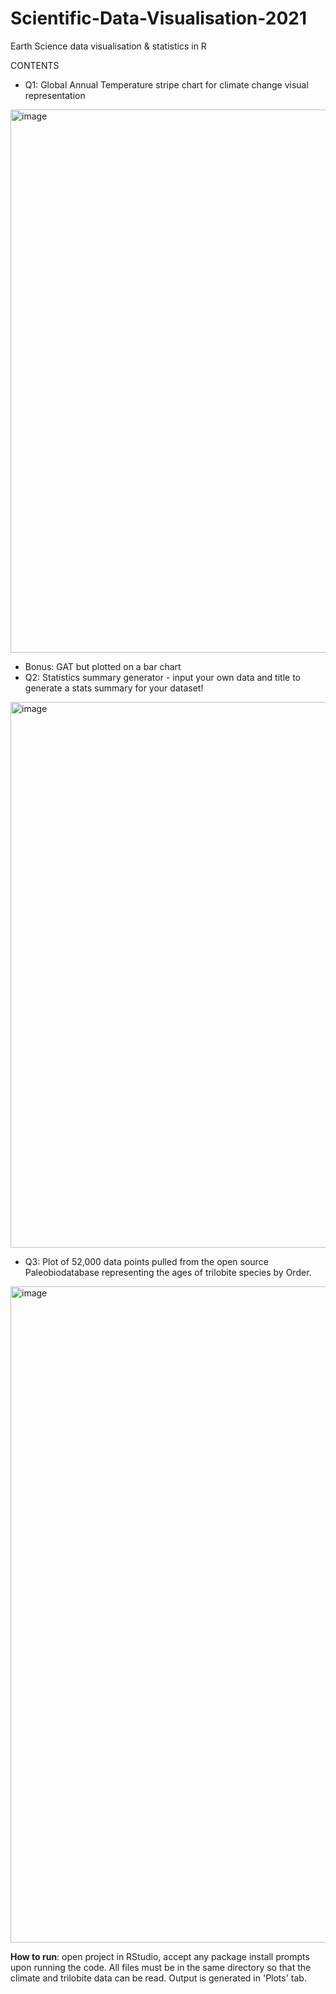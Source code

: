 # Scientific-Data-Visualisation-2021
Earth Science data visualisation &amp; statistics in R

CONTENTS
- Q1: Global Annual Temperature stripe chart for climate change visual representation
<img width="869" alt="image" src="https://user-images.githubusercontent.com/58831990/172146768-cc9e73c8-ae17-49fb-95b2-f66b5dba022e.png">

- Bonus: GAT but plotted on a bar chart
- Q2: Statistics summary generator - input your own data and title to generate a stats summary for your dataset!
<img width="873" alt="image" src="https://user-images.githubusercontent.com/58831990/172146988-8af128ae-a249-4782-964c-8b2232c50fa7.png">

- Q3: Plot of 52,000 data points pulled from the open source Paleobiodatabase representing the ages of trilobite species by Order.
<img width="1050" alt="image" src="https://user-images.githubusercontent.com/58831990/172147122-fc11d656-6723-467f-ad76-cc32074be18a.png">

**How to run**: open project in RStudio, accept any package install prompts upon running the code. All files must be in the same directory so that the climate and trilobite data can be read. Output is generated in 'Plots' tab.
